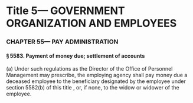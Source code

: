 
# Title 5— GOVERNMENT ORGANIZATION AND EMPLOYEES
### CHAPTER 55— PAY ADMINISTRATION
#### § 5583. Payment of money due; settlement of accounts

(a) Under such regulations as the Director of the Office of Personnel Management may prescribe, the employing agency shall pay money due a deceased employee to the beneficiary designated by the employee under section 5582(b) of this title , or, if none, to the widow or widower of the employee.
